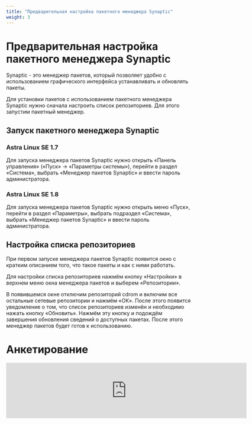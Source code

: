 ```yaml
---
title: "Предварительная настройка пакетного менеджера Synaptic"
weight: 3
---
```


# Предварительная настройка пакетного менеджера Synaptic

Synaptic - это менеджер пакетов, который позволяет удобно с использованием графического интерфейса устанавливать и обновлять пакеты.

Для установки пакетов с использованием пакетного менеджера Synaptic нужно сначала настроить список репозиториев. Для этого запустим пакетный менеджер.

## Запуск пакетного менеджера Synaptic

### Astra Linux SE 1.7

Для запуска менеджера пакетов Synaptic нужно открыть «Панель управления» («Пуск» -> «Параметры системы»), перейти в раздел «Система», выбрать «Менеджер пакетов Synaptic» и ввести пароль администратора.

### Astra Linux SE 1.8
Для запуска менеджера пакетов Synaptic нужно открыть меню «Пуск», перейти в раздел «Параметры», выбрать подраздел «Система», выбрать «Менеджер пакетов Synaptic» и ввести пароль администратора.

## Настройка списка репозиториев

При первом запуске менеджера пакетов Synaptic появится окно с кратким описанием того, что такое пакеты и как с ними работать.

Для настройки списка репозиториев нажмём кнопку «Настройки» в верхнем меню окна менеджера пакетов и выберем «Репозитории».

В появившемся окне отключим репозиторий cdrom и включим все остальные сетевые репозитории и нажмём «ОК». После этого появится уведомление о том, что список репозиториев изменён и необходимо нажать кнопку «Обновить». Нажмём эту кнопку и подождём завершения обновления сведений о доступных пакетах. После этого менеджер пакетов будет готов к использованию.

# Анкетирование

<script src="https://forms.yandex.ru/_static/embed.js"></script><iframe src="https://forms.yandex.ru/u/6852abcfd0468866c56f8135?iframe=1" frameborder="0" name="ya-form-6852abcfd0468866c56f8135" width="650"></iframe>
